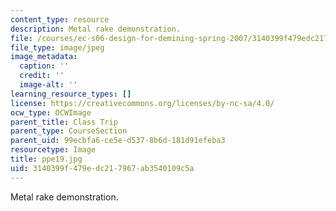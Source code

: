 ```yaml
---
content_type: resource
description: Metal rake demonstration.
file: /courses/ec-s06-design-for-demining-spring-2007/3140399f479edc217967ab3540109c5a_ppe19.jpg
file_type: image/jpeg
image_metadata:
  caption: ''
  credit: ''
  image-alt: ''
learning_resource_types: []
license: https://creativecommons.org/licenses/by-nc-sa/4.0/
ocw_type: OCWImage
parent_title: Class Trip
parent_type: CourseSection
parent_uid: 99ecbfa6-ce5e-d537-8b6d-181d91efeba3
resourcetype: Image
title: ppe19.jpg
uid: 3140399f-479e-dc21-7967-ab3540109c5a
---
```

Metal rake demonstration.